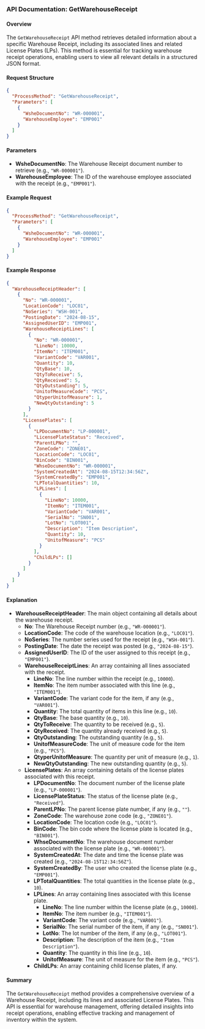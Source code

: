 ### API Documentation: GetWarehouseReceipt

#### Overview
The `GetWarehouseReceipt` API method retrieves detailed information about a specific Warehouse Receipt, including its associated lines and related License Plates (LPs). This method is essential for tracking warehouse receipt operations, enabling users to view all relevant details in a structured JSON format.

#### Request Structure
```json
{
  "ProcessMethod": "GetWarehouseReceipt",
  "Parameters": [
    {
      "WsheDocumentNo": "WR-000001",
      "WarehouseEmployee": "EMP001"
    }
  ]
}
```

#### Parameters
- **WsheDocumentNo**: The Warehouse Receipt document number to retrieve (e.g., `"WR-000001"`).
- **WarehouseEmployee**: The ID of the warehouse employee associated with the receipt (e.g., `"EMP001"`).

#### Example Request
```json
{
  "ProcessMethod": "GetWarehouseReceipt",
  "Parameters": [
    {
      "WsheDocumentNo": "WR-000001",
      "WarehouseEmployee": "EMP001"
    }
  ]
}
```

#### Example Response
```json
{
  "WarehouseReceiptHeader": [
    {
      "No": "WR-000001",
      "LocationCode": "LOC01",
      "NoSeries": "WSH-001",
      "PostingDate": "2024-08-15",
      "AssignedUserID": "EMP001",
      "WarehouseReceiptLines": [
        {
          "No": "WR-000001",
          "LineNo": 10000,
          "ItemNo": "ITEM001",
          "VariantCode": "VAR001",
          "Quantity": 10,
          "QtyBase": 10,
          "QtyToReceive": 5,
          "QtyReceived": 5,
          "QtyOutstanding": 5,
          "UnitofMeasureCode": "PCS",
          "QtyperUnitofMeasure": 1,
          "NewQtyOutstanding": 5
        }
      ],
      "LicensePlates": [
        {
          "LPDocumentNo": "LP-000001",
          "LicensePlateStatus": "Received",
          "ParentLPNo": "",
          "ZoneCode": "ZONE01",
          "LocationCode": "LOC01",
          "BinCode": "BIN001",
          "WhseDocumentNo": "WR-000001",
          "SystemCreatedAt": "2024-08-15T12:34:56Z",
          "SystemCreatedBy": "EMP001",
          "LPTotalQuantities": 10,
          "LPLines": [
            {
              "LineNo": 10000,
              "ItemNo": "ITEM001",
              "VariantCode": "VAR001",
              "SerialNo": "SN001",
              "LotNo": "LOT001",
              "Description": "Item Description",
              "Quantity": 10,
              "UnitofMeasure": "PCS"
            }
          ],
          "ChildLPs": []
        }
      ]
    }
  ]
}
```

#### Explanation
- **WarehouseReceiptHeader**: The main object containing all details about the warehouse receipt.
  - **No**: The Warehouse Receipt number (e.g., `"WR-000001"`).
  - **LocationCode**: The code of the warehouse location (e.g., `"LOC01"`).
  - **NoSeries**: The number series used for the receipt (e.g., `"WSH-001"`).
  - **PostingDate**: The date the receipt was posted (e.g., `"2024-08-15"`).
  - **AssignedUserID**: The ID of the user assigned to this receipt (e.g., `"EMP001"`).
  - **WarehouseReceiptLines**: An array containing all lines associated with the receipt.
    - **LineNo**: The line number within the receipt (e.g., `10000`).
    - **ItemNo**: The item number associated with this line (e.g., `"ITEM001"`).
    - **VariantCode**: The variant code for the item, if any (e.g., `"VAR001"`).
    - **Quantity**: The total quantity of items in this line (e.g., `10`).
    - **QtyBase**: The base quantity (e.g., `10`).
    - **QtyToReceive**: The quantity to be received (e.g., `5`).
    - **QtyReceived**: The quantity already received (e.g., `5`).
    - **QtyOutstanding**: The outstanding quantity (e.g., `5`).
    - **UnitofMeasureCode**: The unit of measure code for the item (e.g., `"PCS"`).
    - **QtyperUnitofMeasure**: The quantity per unit of measure (e.g., `1`).
    - **NewQtyOutstanding**: The new outstanding quantity (e.g., `5`).
  - **LicensePlates**: An array containing details of the license plates associated with this receipt.
    - **LPDocumentNo**: The document number of the license plate (e.g., `"LP-000001"`).
    - **LicensePlateStatus**: The status of the license plate (e.g., `"Received"`).
    - **ParentLPNo**: The parent license plate number, if any (e.g., `""`).
    - **ZoneCode**: The warehouse zone code (e.g., `"ZONE01"`).
    - **LocationCode**: The location code (e.g., `"LOC01"`).
    - **BinCode**: The bin code where the license plate is located (e.g., `"BIN001"`).
    - **WhseDocumentNo**: The warehouse document number associated with the license plate (e.g., `"WR-000001"`).
    - **SystemCreatedAt**: The date and time the license plate was created (e.g., `"2024-08-15T12:34:56Z"`).
    - **SystemCreatedBy**: The user who created the license plate (e.g., `"EMP001"`).
    - **LPTotalQuantities**: The total quantities in the license plate (e.g., `10`).
    - **LPLines**: An array containing lines associated with this license plate.
      - **LineNo**: The line number within the license plate (e.g., `10000`).
      - **ItemNo**: The item number (e.g., `"ITEM001"`).
      - **VariantCode**: The variant code (e.g., `"VAR001"`).
      - **SerialNo**: The serial number of the item, if any (e.g., `"SN001"`).
      - **LotNo**: The lot number of the item, if any (e.g., `"LOT001"`).
      - **Description**: The description of the item (e.g., `"Item Description"`).
      - **Quantity**: The quantity in this line (e.g., `10`).
      - **UnitofMeasure**: The unit of measure for the item (e.g., `"PCS"`).
    - **ChildLPs**: An array containing child license plates, if any.

#### Summary
The `GetWarehouseReceipt` method provides a comprehensive overview of a Warehouse Receipt, including its lines and associated License Plates. This API is essential for warehouse management, offering detailed insights into receipt operations, enabling effective tracking and management of inventory within the system.
